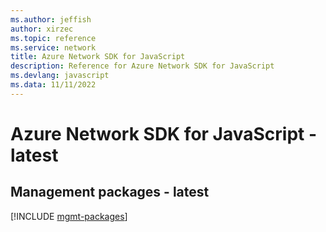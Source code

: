 ```yaml
---
ms.author: jeffish
author: xirzec
ms.topic: reference
ms.service: network
title: Azure Network SDK for JavaScript
description: Reference for Azure Network SDK for JavaScript
ms.devlang: javascript
ms.data: 11/11/2022
---
```

# Azure Network SDK for JavaScript - latest

## Management packages - latest
[!INCLUDE [mgmt-packages](network-mgmt-index.md)]